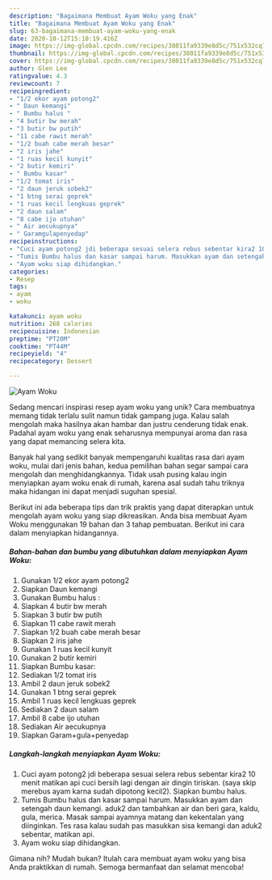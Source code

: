 ```yaml
---
description: "Bagaimana Membuat Ayam Woku yang Enak"
title: "Bagaimana Membuat Ayam Woku yang Enak"
slug: 63-bagaimana-membuat-ayam-woku-yang-enak
date: 2020-10-12T15:10:19.416Z
image: https://img-global.cpcdn.com/recipes/38011fa9339e8d5c/751x532cq70/ayam-woku-foto-resep-utama.jpg
thumbnail: https://img-global.cpcdn.com/recipes/38011fa9339e8d5c/751x532cq70/ayam-woku-foto-resep-utama.jpg
cover: https://img-global.cpcdn.com/recipes/38011fa9339e8d5c/751x532cq70/ayam-woku-foto-resep-utama.jpg
author: Glen Lee
ratingvalue: 4.3
reviewcount: 7
recipeingredient:
- "1/2 ekor ayam potong2"
- " Daun kemangi"
- " Bumbu halus "
- "4 butir bw merah"
- "3 butir bw putih"
- "11 cabe rawit merah"
- "1/2 buah cabe merah besar"
- "2 iris jahe"
- "1 ruas kecil kunyit"
- "2 butir kemiri"
- " Bumbu kasar"
- "1/2 tomat iris"
- "2 daun jeruk sobek2"
- "1 btng serai geprek"
- "1 ruas kecil lengkuas geprek"
- "2 daun salam"
- "8 cabe ijo utuhan"
- " Air aecukupnya"
- " Garamgulapenyedap"
recipeinstructions:
- "Cuci ayam potong2 jdi beberapa sesuai selera rebus sebentar kira2 10 menit matikan api cuci bersih lagi dengan air dingin tiriskan. (saya skip merebus ayam karna sudah dipotong kecil2). Siapkan bumbu halus."
- "Tumis Bumbu halus dan kasar sampai harum. Masukkan ayam dan setengah daun kemangi. aduk2 dan tambahkan air dan beri gara, kaldu, gula, merica. Masak sampai ayamnya matang dan kekentalan yang diinginkan. Tes rasa kalau sudah pas masukkan sisa kemangi dan aduk2 sebentar, matikan api."
- "Ayam woku siap dihidangkan."
categories:
- Resep
tags:
- ayam
- woku

katakunci: ayam woku 
nutrition: 268 calories
recipecuisine: Indonesian
preptime: "PT20M"
cooktime: "PT44M"
recipeyield: "4"
recipecategory: Dessert

---
```



![Ayam Woku](https://img-global.cpcdn.com/recipes/38011fa9339e8d5c/751x532cq70/ayam-woku-foto-resep-utama.jpg)

Sedang mencari inspirasi resep ayam woku yang unik? Cara membuatnya memang tidak terlalu sulit namun tidak gampang juga. Kalau salah mengolah maka hasilnya akan hambar dan justru cenderung tidak enak. Padahal ayam woku yang enak seharusnya mempunyai aroma dan rasa yang dapat memancing selera kita.



Banyak hal yang sedikit banyak mempengaruhi kualitas rasa dari ayam woku, mulai dari jenis bahan, kedua pemilihan bahan segar sampai cara mengolah dan menghidangkannya. Tidak usah pusing kalau ingin menyiapkan ayam woku enak di rumah, karena asal sudah tahu triknya maka hidangan ini dapat menjadi suguhan spesial.


Berikut ini ada beberapa tips dan trik praktis yang dapat diterapkan untuk mengolah ayam woku yang siap dikreasikan. Anda bisa membuat Ayam Woku menggunakan 19 bahan dan 3 tahap pembuatan. Berikut ini cara dalam menyiapkan hidangannya.

<!--inarticleads1-->

##### Bahan-bahan dan bumbu yang dibutuhkan dalam menyiapkan Ayam Woku:

1. Gunakan 1/2 ekor ayam potong2
1. Siapkan  Daun kemangi
1. Gunakan  Bumbu halus :
1. Siapkan 4 butir bw merah
1. Siapkan 3 butir bw putih
1. Siapkan 11 cabe rawit merah
1. Siapkan 1/2 buah cabe merah besar
1. Siapkan 2 iris jahe
1. Gunakan 1 ruas kecil kunyit
1. Gunakan 2 butir kemiri
1. Siapkan  Bumbu kasar:
1. Sediakan 1/2 tomat iris
1. Ambil 2 daun jeruk sobek2
1. Gunakan 1 btng serai geprek
1. Ambil 1 ruas kecil lengkuas geprek
1. Sediakan 2 daun salam
1. Ambil 8 cabe ijo utuhan
1. Sediakan  Air aecukupnya
1. Siapkan  Garam+gula+penyedap




<!--inarticleads2-->

##### Langkah-langkah menyiapkan Ayam Woku:

1. Cuci ayam potong2 jdi beberapa sesuai selera rebus sebentar kira2 10 menit matikan api cuci bersih lagi dengan air dingin tiriskan. (saya skip merebus ayam karna sudah dipotong kecil2). Siapkan bumbu halus.
1. Tumis Bumbu halus dan kasar sampai harum. Masukkan ayam dan setengah daun kemangi. aduk2 dan tambahkan air dan beri gara, kaldu, gula, merica. Masak sampai ayamnya matang dan kekentalan yang diinginkan. Tes rasa kalau sudah pas masukkan sisa kemangi dan aduk2 sebentar, matikan api.
1. Ayam woku siap dihidangkan.




Gimana nih? Mudah bukan? Itulah cara membuat ayam woku yang bisa Anda praktikkan di rumah. Semoga bermanfaat dan selamat mencoba!
